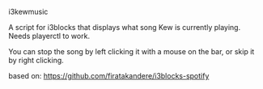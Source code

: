 i3kewmusic

A script for i3blocks that displays what song Kew is currently playing. Needs playerctl to work.

You can stop the song by left clicking it with a mouse on the bar, or skip it by right clicking.

based on: https://github.com/firatakandere/i3blocks-spotify
